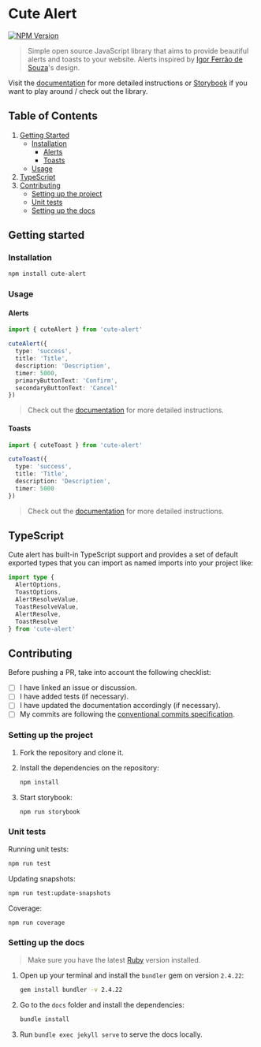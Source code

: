 # Cute Alert

<p>
  <a href="https://www.npmjs.com/package/cute-alert"><img src="https://img.shields.io/npm/v/cute-alert.svg" alt="NPM Version"></a>
</p>

> Simple open source JavaScript library that aims to provide beautiful alerts and toasts to your website. Alerts inspired by [Igor Ferrão de Souza](https://www.linkedin.com/in/igor-ferr%C3%A3o-de-souza-4122407b/)'s design.

Visit the [documentation](https://gustavosmanc.github.io/cute-alert/docs/) for more detailed instructions or [Storybook](https://gustavosmanc.github.io/cute-alert/storybook/) if you want to play around / check out the library.

## Table of Contents

1. [Getting Started](#getting-started)
   - [Installation](#installation)
     - [Alerts](#alerts)
     - [Toasts](#toasts)
   - [Usage](#usage)
2. [TypeScript](#typescript)
3. [Contributing](#contributing)
   - [Setting up the project](#setting-up-the-project)
   - [Unit tests](#unit-tests)
   - [Setting up the docs](#setting-up-the-docs)

## Getting started

### Installation

```bash
npm install cute-alert
```

### Usage

#### Alerts

```ts
import { cuteAlert } from 'cute-alert'

cuteAlert({
  type: 'success',
  title: 'Title',
  description: 'Description',
  timer: 5000,
  primaryButtonText: 'Confirm',
  secondaryButtonText: 'Cancel'
})
```

> Check out the [documentation](https://gustavosmanc.github.io/cute-alert/docs/alerts/) for more detailed instructions.

#### Toasts

```ts
import { cuteToast } from 'cute-alert'

cuteToast({
  type: 'success',
  title: 'Title',
  description: 'Description',
  timer: 5000
})
```

> Check out the [documentation](https://gustavosmanc.github.io/cute-alert/docs/toasts/) for more detailed instructions.

## TypeScript

Cute alert has built-in TypeScript support and provides a set of default exported types that you can import as named imports into your project like:

```ts
import type {
  AlertOptions,
  ToastOptions,
  AlertResolveValue,
  ToastResolveValue,
  AlertResolve,
  ToastResolve
} from 'cute-alert'
```

## Contributing

Before pushing a PR, take into account the following checklist:

- [ ] I have linked an issue or discussion.
- [ ] I have added tests (if necessary).
- [ ] I have updated the documentation accordingly (if necessary).
- [ ] My commits are following the [conventional commits specification](https://www.conventionalcommits.org/en/v1.0.0/#summary).

### Setting up the project

1. Fork the repository and clone it.
2. Install the dependencies on the repository:

   ```bash
   npm install
   ```

3. Start storybook:

   ```bash
   npm run storybook
   ```

### Unit tests

Running unit tests:

```bash
npm run test
```

Updating snapshots:

```bash
npm run test:update-snapshots
```

Coverage:

```bash
npm run coverage
```

### Setting up the docs

> Make sure you have the latest [Ruby](https://www.ruby-lang.org/) version installed.

1. Open up your terminal and install the `bundler` gem on version `2.4.22`:

   ```bash
   gem install bundler -v 2.4.22
   ```

2. Go to the `docs` folder and install the dependencies:

   ```bash
   bundle install
   ```

3. Run `bundle exec jekyll serve` to serve the docs locally.
